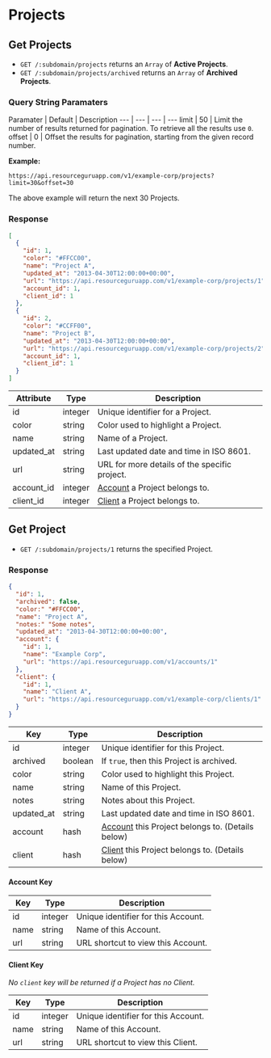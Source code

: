 # Projects

## Get Projects

* `GET /:subdomain/projects` returns an `Array` of **Active Projects**.
* `GET /:subdomain/projects/archived` returns an `Array` of **Archived Projects**.

### Query String Paramaters

Paramater | Default | Description
--- | --- | --- | ---
limit | 50 | Limit the number of results returned for pagination. To retrieve all the results use `0`.
offset | 0 | Offset the results for pagination, starting from the given record number.

**Example:**

```
https://api.resourceguruapp.com/v1/example-corp/projects?limit=30&offset=30
```

The above example will return the next 30 Projects.

### Response

```json
[
  {
    "id": 1,
    "color": "#FFCC00",
    "name": "Project A",
    "updated_at": "2013-04-30T12:00:00+00:00",
    "url": "https://api.resourceguruapp.com/v1/example-corp/projects/1",
    "account_id": 1,
    "client_id": 1
  },
  {
    "id": 2,
    "color": "#CCFF00",
    "name": "Project B",
    "updated_at": "2013-04-30T12:00:00+00:00",
    "url": "https://api.resourceguruapp.com/v1/example-corp/projects/2",
    "account_id": 1,
    "client_id": 1
  }
]
```

Attribute | Type | Description
--- | --- | ---
id | integer | Unique identifier for a Project.
color | string | Color used to highlight a Project.
name | string | Name of a Project.
updated_at | string | Last updated date and time in ISO 8601.
url | string | URL for more details of the specific project.
account_id | integer | [Account] a Project belongs to.
client_id | integer | [Client] a Project belongs to.

## Get Project

* `GET /:subdomain/projects/1` returns the specified Project.

### Response

```json
{
  "id": 1,
  "archived": false,
  "color:" "#FFCC00",
  "name": "Project A",
  "notes:" "Some notes",
  "updated_at": "2013-04-30T12:00:00+00:00",
  "account": {
    "id": 1,
    "name": "Example Corp",
    "url": "https://api.resourceguruapp.com/v1/accounts/1"
  },
  "client": {
    "id": 1,
    "name": "Client A",
    "url": "https://api.resourceguruapp.com/v1/example-corp/clients/1"
  }
}
```

Key | Type | Description
--- | --- | ---
id | integer | Unique identifier for this Project.
archived | boolean | If `true`, then this Project is archived.
color | string | Color used to highlight this Project.
name | string | Name of this Project.
notes | string | Notes about this Project.
updated_at | string | Last updated date and time in ISO 8601.
account | hash | [Account] this Project belongs to. (Details below)
client | hash | [Client] this Project belongs to. (Details below)

#### Account Key

Key | Type | Description
--- | --- | ---
id | integer | Unique identifier for this Account.
name | string | Name of this Account.
url | string | URL shortcut to view this Account.

#### Client Key

*No `client` key will be returned if a Project has no Client.*

Key | Type | Description
--- | --- | ---
id | integer | Unique identifier for this Account.
name | string | Name of this Account.
url | string | URL shortcut to view this Client.

[Account]: ../endpoints/accounts.md "Account Documentation"
[Client]: ../endpoints/clients.md "Client Documentation"

